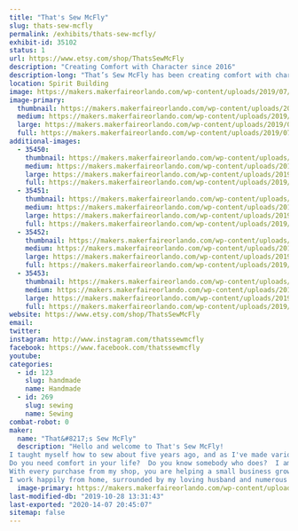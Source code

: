 ```yaml
---
title: "That's Sew McFly"
slug: thats-sew-mcfly
permalink: /exhibits/thats-sew-mcfly/
exhibit-id: 35102
status: 1
url: https://www.etsy.com/shop/ThatsSewMcFly
description: "Creating Comfort with Character since 2016"
description-long: "That’s Sew McFly has been creating comfort with character since 2016.  Handcrafted, high quality, unique, eco-friendly, and reusable items include coasters, microwave bowl cozies, hot/cold packs, and heating pads. Choose from dozens of styles in a variety of fandom favorites and more!  Thanks to your support, a portion of proceeds goes to charity every month."
location: Spirit Building
image: https://makers.makerfaireorlando.com/wp-content/uploads/2019/07/featureimage-1-1024x768.jpg
image-primary:
  thumbnail: https://makers.makerfaireorlando.com/wp-content/uploads/2019/07/featureimage-1-150x150.jpg
  medium: https://makers.makerfaireorlando.com/wp-content/uploads/2019/07/featureimage-1-300x225.jpg
  large: https://makers.makerfaireorlando.com/wp-content/uploads/2019/07/featureimage-1-1024x768.jpg
  full: https://makers.makerfaireorlando.com/wp-content/uploads/2019/07/featureimage-1.jpg
additional-images:
  - 35450:
    thumbnail: https://makers.makerfaireorlando.com/wp-content/uploads/2019/07/frozenitems-150x150.jpg
    medium: https://makers.makerfaireorlando.com/wp-content/uploads/2019/07/frozenitems-300x300.jpg
    large: https://makers.makerfaireorlando.com/wp-content/uploads/2019/07/frozenitems.jpg
    full: https://makers.makerfaireorlando.com/wp-content/uploads/2019/07/frozenitems.jpg
  - 35451:
    thumbnail: https://makers.makerfaireorlando.com/wp-content/uploads/2019/07/meridaitems-150x150.jpg
    medium: https://makers.makerfaireorlando.com/wp-content/uploads/2019/07/meridaitems-300x300.jpg
    large: https://makers.makerfaireorlando.com/wp-content/uploads/2019/07/meridaitems.jpg
    full: https://makers.makerfaireorlando.com/wp-content/uploads/2019/07/meridaitems.jpg
  - 35452:
    thumbnail: https://makers.makerfaireorlando.com/wp-content/uploads/2019/07/lionkingitems-150x150.jpg
    medium: https://makers.makerfaireorlando.com/wp-content/uploads/2019/07/lionkingitems-300x300.jpg
    large: https://makers.makerfaireorlando.com/wp-content/uploads/2019/07/lionkingitems.jpg
    full: https://makers.makerfaireorlando.com/wp-content/uploads/2019/07/lionkingitems.jpg
  - 35453:
    thumbnail: https://makers.makerfaireorlando.com/wp-content/uploads/2019/07/tropicalitems-150x150.jpg
    medium: https://makers.makerfaireorlando.com/wp-content/uploads/2019/07/tropicalitems-300x300.jpg
    large: https://makers.makerfaireorlando.com/wp-content/uploads/2019/07/tropicalitems.jpg
    full: https://makers.makerfaireorlando.com/wp-content/uploads/2019/07/tropicalitems.jpg
website: https://www.etsy.com/shop/ThatsSewMcFly
email: 
twitter: 
instagram: http://www.instagram.com/thatssewmcfly
facebook: https://www.facebook.com/thatssewmcfly
youtube: 
categories:
  - id: 123
    slug: handmade
    name: Handmade
  - id: 269
    slug: sewing
    name: Sewing
combat-robot: 0
maker:
  name: "That&#8217;s Sew McFly"
  description: "Hello and welcome to That's Sew McFly!
I taught myself how to sew about five years ago, and as I've made various items over the years, I have found my love for comfort items, such as heating pads, hot/cold packs, and bowl cozies, both as gifts and for personal use.
Do you need comfort in your life?  Do you know somebody who does?  I am hoping, in some small way, to provide that comfort for you and your loved ones, while using fun, fandom fabrics!  
With every purchase from my shop, you are helping a small business grow, and I cannot thank you enough.  Also with every purchase, you will be helping a great cause, because one tenth of my profits go towards select charities throughout the year.  Thanks for making a positive difference not only in my life, but also in the world!
I work happily from home, surrounded by my loving husband and numerous cats and dogs."
  image-primary: https://makers.makerfaireorlando.com/wp-content/uploads/2019/07/mewithsign-1.jpg
last-modified-db: "2019-10-28 13:31:43"
last-exported: "2020-14-07 20:45:07"
sitemap: false
---
```

